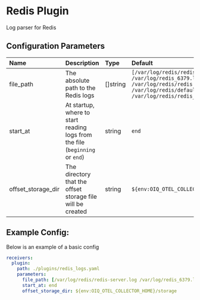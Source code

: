 # Redis Plugin

Log parser for Redis

## Configuration Parameters

| Name | Description | Type | Default | Required | Values |
|:-- |:-- |:-- |:-- |:-- |:-- |
| file_path | The absolute path to the Redis logs | []string | `[/var/log/redis/redis-server.log /var/log/redis_6379.log /var/log/redis/redis.log /var/log/redis/default.log /var/log/redis/redis_6379.log]` | false |  |
| start_at | At startup, where to start reading logs from the file (`beginning` or `end`) | string | `end` | false | `beginning`, `end` |
| offset_storage_dir | The directory that the offset storage file will be created | string | `${env:OIQ_OTEL_COLLECTOR_HOME}/storage` | false |  |

## Example Config:

Below is an example of a basic config

```yaml
receivers:
  plugin:
    path: ./plugins/redis_logs.yaml
    parameters:
      file_path: [/var/log/redis/redis-server.log /var/log/redis_6379.log /var/log/redis/redis.log /var/log/redis/default.log /var/log/redis/redis_6379.log]
      start_at: end
      offset_storage_dir: ${env:OIQ_OTEL_COLLECTOR_HOME}/storage
```
